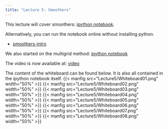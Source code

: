 ```yaml
---
title: "Lecture 5: Smoothers"
---
```


This lecture will cover smoothers: [ipython notebook](https://nbviewer.jupyter.org/urls/teaching.wence.uk/comp4187/code/smoothers.ipynb).

Alternatively, you can run the notebook online without installing python.
- [smoothers-intro](https://mybinder.org/v2/gh/wenceorg/comp4187/6cf8af2ec5f16979b62f42ae9f0cbe32206cf03f?filepath=code%2Fsmoothers.ipynb)

We also started on the multigrid method: [ipython notebook](https://nbviewer.jupyter.org/urls/teaching.wence.uk/comp4187/code/2DMultigrid.ipynb)

The video is now available at: [video](https://durham.cloud.panopto.eu/Panopto/Pages/Viewer.aspx?id=4e994076-b4d2-420f-81cb-ac690100ddd4)

The content of the whiteboard can be found below. It is also all contained in the ipython notebook itself.
{{< manfig src="Lecture5/Whiteboard01.png" width="50%" >}}
{{< manfig src="Lecture5/Whiteboard02.png" width="50%" >}}
{{< manfig src="Lecture5/Whiteboard03.png" width="50%" >}}
{{< manfig src="Lecture5/Whiteboard04.png" width="50%" >}}
{{< manfig src="Lecture5/Whiteboard05.png" width="50%" >}}
{{< manfig src="Lecture5/Whiteboard06.png" width="50%" >}}
{{< manfig src="Lecture5/Whiteboard07.png" width="50%" >}}
{{< manfig src="Lecture5/Whiteboard08.png" width="50%" >}}
